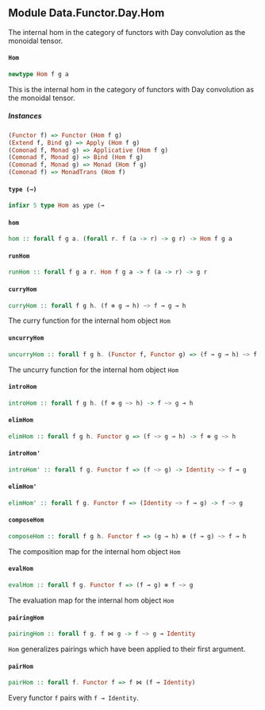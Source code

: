 ## Module Data.Functor.Day.Hom

The internal hom in the category of functors with Day
convolution as the monoidal tensor.

#### `Hom`

``` purescript
newtype Hom f g a
```

This is the internal hom in the category of functors with Day
convolution as the monoidal tensor.

##### Instances
``` purescript
(Functor f) => Functor (Hom f g)
(Extend f, Bind g) => Apply (Hom f g)
(Comonad f, Monad g) => Applicative (Hom f g)
(Comonad f, Monad g) => Bind (Hom f g)
(Comonad f, Monad g) => Monad (Hom f g)
(Comonad f) => MonadTrans (Hom f)
```

#### `type (⊸)`

``` purescript
infixr 5 type Hom as ype (⊸
```

#### `hom`

``` purescript
hom :: forall f g a. (forall r. f (a -> r) -> g r) -> Hom f g a
```

#### `runHom`

``` purescript
runHom :: forall f g a r. Hom f g a -> f (a -> r) -> g r
```

#### `curryHom`

``` purescript
curryHom :: forall f g h. (f ⊗ g ⊸ h) ~> f ⊸ g ⊸ h
```

The curry function for the internal hom object `Hom`

#### `uncurryHom`

``` purescript
uncurryHom :: forall f g h. (Functor f, Functor g) => (f ⊸ g ⊸ h) ~> f ⊗ g ⊸ h
```

The uncurry function for the internal hom object `Hom`

#### `introHom`

``` purescript
introHom :: forall f g h. (f ⊗ g ~> h) -> f ~> g ⊸ h
```

#### `elimHom`

``` purescript
elimHom :: forall f g h. Functor g => (f ~> g ⊸ h) -> f ⊗ g ~> h
```

#### `introHom'`

``` purescript
introHom' :: forall f g. Functor f => (f ~> g) -> Identity ~> f ⊸ g
```

#### `elimHom'`

``` purescript
elimHom' :: forall f g. Functor f => (Identity ~> f ⊸ g) -> f ~> g
```

#### `composeHom`

``` purescript
composeHom :: forall f g h. Functor f => (g ⊸ h) ⊗ (f ⊸ g) ~> f ⊸ h
```

The composition map for the internal hom object `Hom`

#### `evalHom`

``` purescript
evalHom :: forall f g. Functor f => (f ⊸ g) ⊗ f ~> g
```

The evaluation map for the internal hom object `Hom`

#### `pairingHom`

``` purescript
pairingHom :: forall f g. f ⋈ g -> f ~> g ⊸ Identity
```

`Hom` generalizes pairings which have been applied to their first argument.

#### `pairHom`

``` purescript
pairHom :: forall f. Functor f => f ⋈ (f ⊸ Identity)
```

Every functor `f` pairs with `f ⊸ Identity`.


